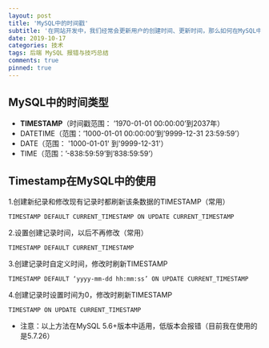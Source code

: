 ```yaml
---
layout: post
title: 'MySQL中的时间戳'
subtitle: '在网站开发中，我们经常会更新用户的创建时间、更新时间，那么如何在MySQL中自动更新时间，而不是在后端用Java代码进行更新呢？'
date: 2019-10-17
categories: 技术
tags: 后端 MySQL 报错与技巧总结
comments: true
pinned: true
---
```




## MySQL中的时间类型

* **TIMESTAMP**（时间戳范围： ’1970-01-01 00:00:00’到2037年）
* DATETIME（范围：’1000-01-01 00:00:00’到’9999-12-31 23:59:59’）
* DATE（范围： '1000-01-01' 到'9999-12-31'）
* TIME（范围：’-838:59:59’到’838:59:59’）





## Timestamp在MySQL中的使用

1.创建新纪录和修改现有记录时都刷新该条数据的TIMESTAMP（常用）

~~~ 
TIMESTAMP DEFAULT CURRENT_TIMESTAMP ON UPDATE CURRENT_TIMESTAMP

~~~

2.设置创建记录时间，以后不再修改（常用）

~~~ 
TIMESTAMP DEFAULT CURRENT_TIMESTAMP

~~~

3.创建记录时自定义时间，修改时刷新TIMESTAMP

~~~ 
TIMESTAMP DEFAULT ‘yyyy-mm-dd hh:mm:ss’ ON UPDATE CURRENT_TIMESTAMP 

~~~

4.创建记录时设置时间为0，修改时刷新TIMESTAMP

~~~ 
TIMESTAMP ON UPDATE CURRENT_TIMESTAMP

~~~



* 注意：以上方法在MySQL 5.6+版本中适用，低版本会报错（目前我在使用的是5.7.26）


